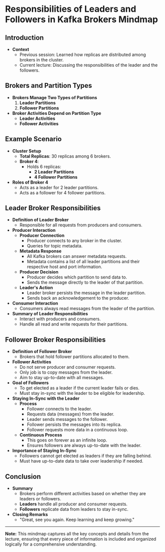 # Responsibilities of Leaders and Followers in Kafka Brokers Mindmap

## Introduction

- **Context**
  - Previous session: Learned how replicas are distributed among brokers in the cluster.
  - Current lecture: Discussing the responsibilities of the leader and the followers.

## Brokers and Partition Types

- **Brokers Manage Two Types of Partitions**
  1. **Leader Partitions**
  2. **Follower Partitions**
- **Broker Activities Depend on Partition Type**
  - **Leader Activities**
  - **Follower Activities**

## Example Scenario

- **Cluster Setup**
  - **Total Replicas**: 30 replicas among 6 brokers.
  - **Broker 4**:
    - Holds 6 replicas:
      - **2 Leader Partitions**
      - **4 Follower Partitions**
- **Roles of Broker 4**
  - Acts as a leader for 2 leader partitions.
  - Acts as a follower for 4 follower partitions.

## Leader Broker Responsibilities

- **Definition of Leader Broker**
  - Responsible for all requests from producers and consumers.
- **Producer Interaction**
  - **Producer Connection**
    - Producer connects to any broker in the cluster.
    - Queries for topic metadata.
  - **Metadata Response**
    - All Kafka brokers can answer metadata requests.
    - Metadata contains a list of all leader partitions and their respective host and port information.
  - **Producer Decision**
    - Producer decides which partition to send data to.
    - Sends the message directly to the leader of that partition.
  - **Leader's Action**
    - Leader broker persists the message in the leader partition.
    - Sends back an acknowledgement to the producer.
- **Consumer Interaction**
  - Consumers always read messages from the leader of the partition.
- **Summary of Leader Responsibilities**
  - Interact with producers and consumers.
  - Handle all read and write requests for their partitions.

## Follower Broker Responsibilities

- **Definition of Follower Broker**
  - Brokers that hold follower partitions allocated to them.
- **Follower Activities**
  - Do not serve producer and consumer requests.
  - Only job is to copy messages from the leader.
  - Aim to stay up-to-date with all messages.
- **Goal of Followers**
  - To get elected as a leader if the current leader fails or dies.
  - Must stay in-sync with the leader to be eligible for leadership.
- **Staying In-Sync with the Leader**
  - **Process**
    - Follower connects to the leader.
    - Requests data (messages) from the leader.
    - Leader sends messages to the follower.
    - Follower persists the messages into its replica.
    - Follower requests more data in a continuous loop.
  - **Continuous Process**
    - This goes on forever as an infinite loop.
    - Ensures followers are always up-to-date with the leader.
- **Importance of Staying In-Sync**
  - Followers cannot get elected as leaders if they are falling behind.
  - Must have up-to-date data to take over leadership if needed.

## Conclusion

- **Summary**
  - Brokers perform different activities based on whether they are leaders or followers.
  - **Leaders** handle all producer and consumer requests.
  - **Followers** replicate data from leaders to stay in-sync.
- **Closing Remarks**
  - "Great, see you again. Keep learning and keep growing."

---

**Note:** This mindmap captures all the key concepts and details from the lecture, ensuring that every piece of information is included and organized logically for a comprehensive understanding.